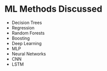 # ML Methods Discussed

- Decision Trees
- Regression
- Random Forests
- Boosting
- Deep Learning
- MLP
- Neural Networks
- CNN
- LSTM
